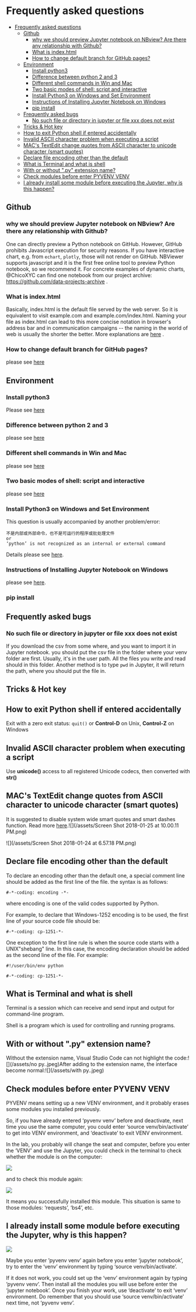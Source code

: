 # Frequently asked questions

<!-- TOC -->

- [Frequently asked questions](#frequently-asked-questions)
    - [Github](#github)
        - [why we should preview Jupyter notebook on NBview? Are there any relationship with Github?](#why-we-should-preview-jupyter-notebook-on-nbview-are-there-any-relationship-with-github)
        - [What is index.html](#what-is-indexhtml)
        - [How to change default branch for GitHub pages?](#how-to-change-default-branch-for-github-pages)
    - [Environment](#environment)
        - [Install python3](#install-python3)
        - [Difference between python 2 and 3](#difference-between-python-2-and-3)
        - [Different shell commands in Win and Mac](#different-shell-commands-in-win-and-mac)
        - [Two basic modes of shell: script and interactive](#two-basic-modes-of-shell-script-and-interactive)
        - [Install Python3 on Windows and Set Environment](#install-python3-on-windows-and-set-environment)
        - [Instructions of Installing Jupyter Notebook on Windows](#instructions-of-installing-jupyter-notebook-on-windows)
        - [pip install](#pip-install)
    - [Frequently asked bugs](#frequently-asked-bugs)
        - [No such file or directory in jupyter or file xxx does not exist](#no-such-file-or-directory-in-jupyter-or-file-xxx-does-not-exist)
    - [Tricks & Hot key](#tricks--hot-key)
    - [How to exit Python shell if entered accidentally](#how-to-exit-python-shell-if-entered-accidentally)
    - [Invalid ASCII character problem when executing a script](#invalid-ascii-character-problem-when-executing-a-script)
    - [MAC's TextEdit change quotes from ASCII character to unicode character (smart quotes)](#macs-textedit-change-quotes-from-ascii-character-to-unicode-character-smart-quotes)
    - [Declare file encoding other than the default](#declare-file-encoding-other-than-the-default)
    - [What is Terminal and what is shell](#what-is-terminal-and-what-is-shell)
    - [With or without ".py" extension name?](#with-or-without-py-extension-name)
    - [Check modules before enter PYVENV VENV](#check-modules-before-enter-pyvenv-venv)
    - [I already install some module before executing the Jupyter, why is this happen?](#i-already-install-some-module-before-executing-the-jupyter-why-is-this-happen)

<!-- /TOC -->
## Github

### why we should preview Jupyter notebook on NBview? Are there any relationship with Github?

One can directly preview a Python notebook on GitHub. However, GitHub prohibits Javascript execution for security reasons. If you have interactive chart, e.g. from `echart`, `plotly`, those will not render on GitHub. NBViewer supports javascript and it is the first free online tool to preview Python notebook, so we recommend it. For concrete examples of dynamic charts, @ChicoXYC can find one notebook from our project archive: https://github.com/data-projects-archive .

### What is index.html

Basically, index.html is the default file served by the web server. So it is equivalent to visit example.com and example.com/index.html. Naming your file as index.html can lead to this more concise notation in browser's address bar and in communication campaigns -- the naming in the world of web is usually the shorter the better. More explanations are [here](https://en.wikipedia.org/wiki/Webserver_directory_index) .

### How to change default branch for GitHub pages?

please see [here](https://github.com/hupili/python-for-data-and-media-communication-gitbook/issues/23)

## Environment

### Install python3

Please see [here](https://github.com/hupili/python-for-data-and-media-communication-gitbook/blob/master/setup-environment.md)

### Difference between python 2 and 3

please see [here](https://github.com/hupili/python-for-data-and-media-communication-gitbook/blob/master/python-2-vs-python-3.md) 

### Different shell commands in Win and Mac

please see [here](https://carolhsu.gitbooks.io/django-girls-tutorial-traditional-chiness/content/intro_to_command_line/README.html)

### Two basic modes of shell: script and interactive

please see [here](https://github.com/hupili/python-for-data-and-media-communication-gitbook/blob/master/notes-week-02.md#two-basic-modes-script-and-interactive)

### Install Python3 on Windows and Set Environment

This question is usually accompanied by another problem/error:

```text
不是内部或外部命令，也不是可运行的程序或批处理文件
or
‘python’ is not recognized as an internal or external command
```

Details please see [here](https://github.com/hupili/python-for-data-and-media-communication-gitbook/issues/32).

### Instructions of Installing Jupyter Notebook on Windows

please see [here](https://github.com/hupili/python-for-data-and-media-communication-gitbook/issues/30).

### pip install

## Frequently asked bugs

### No such file or directory in jupyter or file xxx does not exist

If you download the csv from some where, and you want to import it in Jupyter notebook. you should put the csv file in the folder where your venv folder are first. Usually, it's in the user path. All the files you write and read should in this folder. Another method is to type `pwd` in Jupyter, it will return the path, where you should put the file in.

## Tricks & Hot key

## How to exit Python shell if entered accidentally

Exit with a zero exit status: `quit()` or **Control-D** on Unix, **Control-Z** on Windows

## Invalid ASCII character problem when executing a script

Use **unicode\(\)** access to all registered Unicode codecs, then converted with **str\(\)**

## MAC's TextEdit change quotes from ASCII character to unicode character (smart quotes)

It is suggested to disable system wide smart quotes and smart dashes function. Read more [here](https://support.apple.com/kb/PH25635?viewlocale=en_GB&locale=en_GB).![](/assets/Screen Shot 2018-01-25 at 10.00.11 PM.png)

![](/assets/Screen Shot 2018-01-24 at 6.57.18 PM.png)

## Declare file encoding other than the default

To declare an encoding other than the default one, a special comment line should be added as the first line of the file. the syntax is as follows:

`#-*-coding: encoding -*-`

where encoding is one of the valid codes supported by Python.

For example, to declare that Windows-1252 encoding is to be used, the first line of your source code file should be:

`#-*-coding: cp-1251-*-`

One exception to the first line rule is when the source code starts with a UNIX"shebang" line. In this case, the encoding declaration should be added as the second line of the file. For example:

`#!/user/bin/env python`

`#-*-coding: cp-1251-*-`

## What is Terminal and what is shell

Terminal is a session which can receive and send input and output for command-line program.

Shell is a program which is used for controlling and running programs.

## With or without ".py" extension name?

Without the extension name, Visual Studio Code can not highlight the code:![](/assets/no py..jpeg)After adding to the extension name, the interface become normal:![](/assets/with py..jpeg)

## Check modules before enter PYVENV VENV

PYVENV means setting up a new VENV environment, and it probably erases some modules you installed previously.

So, if you have already entered ‘pyvenv venv’ before and deactivate, next time you use the same computer, you could enter ‘source venv/bin/activate’ to get into VENV environment, and ‘deactivate’ to exit VENV environment.

In the lab, you probably will change the seat and computer, before you enter the ‘VENV’ and use the Jupyter, you could check in the terminal to check whether the module is on the computer:

![](/assets/1.png)

and to check this module again:

![](/assets/2.png)

It means you successfully installed this module.
This situation is same to those modules: ‘requests’, ‘bs4’, etc.

## I already install some module before executing the Jupyter, why is this happen?

![](/assets/3.png)

Maybe you enter ’pyvenv venv’ again before you enter ‘jupyter notebook’, try to enter the ‘venv’ environment by typing ‘source venv/bin/activate’.

If it does not work, you could set up the ‘venv’ environment again by typing ’pyvenv venv’. Then install all the modules you will use before enter the ‘jupyter notebook’. Once you finish your work, use ‘deactivate’ to exit ‘venv’ environment. Do remember that you should use ‘source venv/bin/activate’ next time, not ‘pyvenv venv’.

